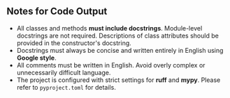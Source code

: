 ## Notes for Code Output
- All classes and methods **must include docstrings**. Module-level docstrings are not required. Descriptions of class attributes should be provided in the constructor's docstring.
- Docstrings must always be concise and written entirely in English using **Google style**.
- All comments must be written in English. Avoid overly complex or unnecessarily difficult language.
- The project is configured with strict settings for **ruff** and **mypy**. Please refer to `pyproject.toml` for details.
